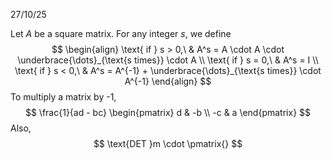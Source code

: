27/10/25

Let $A$ be a square matrix.
For any integer $s$, we define $$
\begin{align}
\text{ if } s > 0,\ & A^s = A \cdot A \cdot \underbrace{\dots}_{\text{s times}} \cdot A  \\
\text{ if } s = 0,\ & A^s = I \\
\text{ if } s < 0,\ & A^s = A^{-1} + \underbrace{\dots}_{\text{s times}} \cdot A^{-1}
\end{align}
$$
To multiply a matrix by -1,
$$
\frac{1}{ad - bc} 
\begin{pmatrix}
d & -b \\
-c & a
\end{pmatrix}
$$
Also,
$$
\text{DET }m \cdot \pmatrix{}
$$